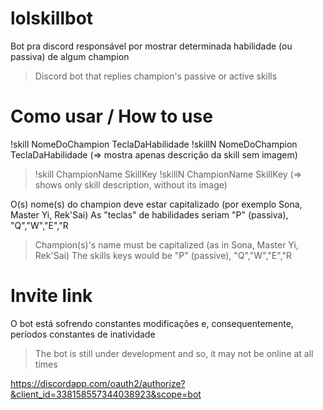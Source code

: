 # lolskillbot

Bot pra discord responsável por mostrar determinada habilidade (ou passiva) de algum champion
>Discord bot that replies champion's passive or active skills

# Como usar / How to use

!skill NomeDoChampion TeclaDaHabilidade
!skillN NomeDoChampion TeclaDaHabilidade (=> mostra apenas descrição da skill sem imagem)

>!skill ChampionName SkillKey
>!skillN ChampionName SkillKey (=> shows only skill description, without its image)


O(s) nome(s) do champion deve estar capitalizado (por exemplo Sona, Master Yi, Rek'Sai)
As "teclas" de habilidades seriam "P" (passiva), "Q","W","E","R

>Champion(s)'s name must be capitalized (as in Sona, Master Yi, Rek'Sai)
>The skills keys would be "P" (passive), "Q","W","E","R

# Invite link

O bot está sofrendo constantes modificações e, consequentemente, períodos constantes de inatividade
>The bot is still under development and so, it may not be online at all times

https://discordapp.com/oauth2/authorize?&client_id=338158557344038923&scope=bot
